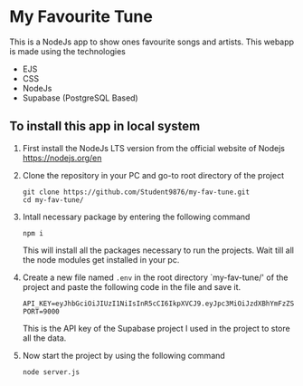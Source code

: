 # My Favourite Tune
This is a NodeJs app to show ones favourite songs and artists.
This webapp is made using the technologies 
- EJS
- CSS
- NodeJs
- Supabase (PostgreSQL Based)
## To install this app in local system
1. First install the NodeJs LTS version from the official website of Nodejs https://nodejs.org/en
1. Clone the repository in your PC and go-to root directory of the project
    ```
    git clone https://github.com/Student9876/my-fav-tune.git
    cd my-fav-tune/
    ```
1. Intall necessary package by entering the following command
   ```
   npm i
   ```
   This will install all the packages necessary to run the projects. Wait till all the node modules get installed in your pc.
1. Create a new file named `.env` in the root directory `my-fav-tune/' of the project and paste the following code in the file and save it.
   ```
   API_KEY=eyJhbGciOiJIUzI1NiIsInR5cCI6IkpXVCJ9.eyJpc3MiOiJzdXBhYmFzZSIsInJlZiI6InVoemJvanNoZmJidWx5Y25scnljIiwicm9sZSI6ImFub24iLCJpYXQiOjE3MDQ3NzExODUsImV4cCI6MjAyMDM0NzE4NX0.sbHIG4dAH2694v7_a4ag4yHssk6JrNyM52xvUi0OKow
   PORT=9000
   ```
   This is the API key of the Supabase project I used in the project to store all the data.

1. Now start the project by using the following command
   ```
   node server.js
   ```
